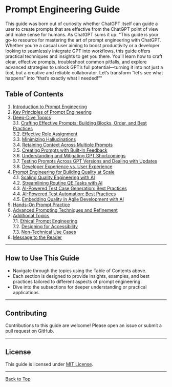 # Prompt Engineering Guide

This guide was born out of curiosity whether ChatGPT itself can guide a user to create prompts that are effective from the ChatGPT point of view and  make sense for humans.
As ChatGPT sums it up: "This guide is your go-to resource for mastering the art of prompt engineering with ChatGPT. Whether you're a casual user aiming to boost productivity or a developer looking to seamlessly integrate GPT into workflows, this guide offers practical techniques and insights to get you there. You'll learn how to craft clear, effective prompts, troubleshoot common pitfalls, and explore advanced strategies to unlock GPT’s full potential—turning it into not just a tool, but a creative and reliable collaborator. Let’s transform “let’s see what happens” into “that’s exactly what I needed!”"

## Table of Contents

1. [Introduction to Prompt Engineering](guide/1-introduction.md)  
2. [Key Principles of Prompt Engineering](guide/2-key-principles.md)  
3. [Deep-Dive Topics](guide/3-deep-dive-topics.md)  
   3.1. [Crafting Effective Prompts: Building Blocks, Order, and Best Practices](guide/3.1-crafting-prompts.md)  
   3.2. [Effective Role Assignment](guide/3.2-role-assignment.md)  
   3.3. [Minimizing Hallucinations](guide/3.3-minimizing-hallucinations.md)  
   3.4. [Retaining Context Across Multiple Prompts](guide/3.4-retaining-context.md)  
   3.5. [Creating Prompts with Built-In Feedback](guide/3.5-feedback-prompts.md)  
   3.6. [Understanding and Mitigating GPT Shortcomings](guide/3.6-mitigating-shortcomings.md)  
   3.7. [Testing Prompts Across GPT Versions and Dealing with Updates](guide/3.7-testing-prompts.md)  
   3.8. [Developer Experience vs. User Experience](guide/3.8-dev-vs-user.md)  
4. [Prompt Engineering for Building Quality at Scale](guide/4-quality-at-scale.md)  
   4.1. [Scaling Quality Engineering with AI](guide/4.1-scaling-quality.md)  
   4.2. [Streamlining Routine QE Tasks with AI](guide/4.2-streamlining-tasks.md)  
   4.3. [AI-Powered Test Case Generation: Best Practices](guide/4.3-test-case-generation.md)  
   4.4. [AI-Powered Test Automation: Best Practices](guide/4.4-test-automation.md)  
   4.5. [Embedding Quality in Agile Development with AI](guide/4.5-agile-development.md)  
5. [Hands-On Prompt Practice](guide/5-hands-on-practice.md)  
6. [Advanced Prompting Techniques and Refinement](guide/6-advanced-techniques.md)  
7. [Additional Topics](guide/7-additional-topics.md)  
   7.1. [Ethical Prompt Engineering](guide/7.1-ethical-prompting.md)  
   7.2. [Designing for Accessibility](guide/7.2-accessibility.md)  
   7.3. [Non-Technical Use Cases](guide/7.3-non-technical.md)  
8. [Message to the Reader](guide/message-to-reader.md)  

---

## How to Use This Guide
- Navigate through the topics using the Table of Contents above.
- Each section is designed to provide insights, examples, and best practices tailored to different aspects of prompt engineering.
- Dive into the subsections for deeper understanding or practical applications.

---

## Contributing
Contributions to this guide are welcome! Please open an issue or submit a pull request on GitHub.

---

## License
This guide is licensed under [MIT License](LICENSE.md).

---

[Back to Top](#prompt-engineering-guide)

